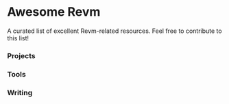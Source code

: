 # Awesome Revm

A curated list of excellent Revm-related resources. Feel free to contribute to this list!

### Projects

### Tools

### Writing

